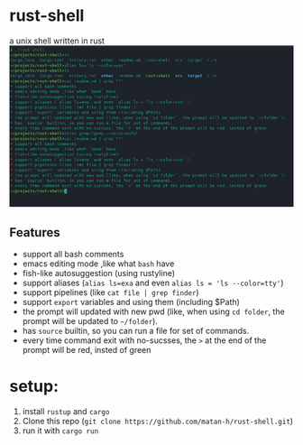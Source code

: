 # rust-shell
a unix shell written in rust
![screenshot of rust-shell](screenshots/2022-12-21_22-04.png)
## Features
* support all bash comments
* emacs editing mode ,like what `bash` have
* fish-like autosuggestion (using rustyline)
* support aliases (`alias ls=exa` and even `alias ls = 'ls --color=tty'`)
* support pipelines (like `cat file | grep finder`)
* support `export` variables and using them (including $Path)
* the prompt will updated with new pwd (like, when using `cd folder`, the prompt will be updated to `~/folder`).
* has `source` builtin, so you can run a file for set of commands.
* every time command exit with no-sucsses, the `>` at the end of the prompt will be red, insted of green

# setup:
1. install `rustup` and `cargo`
2. Clone this repo (`git clone https://github.com/matan-h/rust-shell.git`)
3. run it with `cargo run`